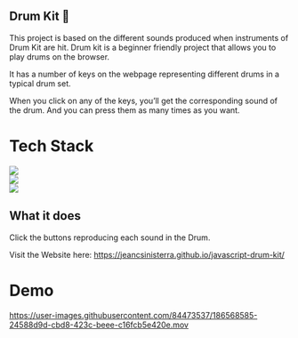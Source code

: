 ## Drum Kit 🥁
This project is based on the different sounds produced when instruments of Drum Kit are hit.
Drum kit is a beginner friendly project that allows you to play drums on the browser.

It has a number of keys on the webpage representing different drums in a typical drum set.

When you click on any of the keys, you’ll get the corresponding sound of the drum. And you can press them as many times as you want.

# Tech Stack
![](https://img.shields.io/badge/HTML5-E34F26?style=for-the-badge&logo=html5&logoColor=white) 
</br>
![](https://img.shields.io/badge/CSS3-1572B6?style=for-the-badge&logo=css3&logoColor=white) 
</br>
![](https://img.shields.io/badge/JavaScript-323330?style=for-the-badge&logo=javascript&logoColor=F7DF1E)

## What it does 
Click the buttons reproducing each sound in the Drum. </br>

Visit the Website here: https://jeancsinisterra.github.io/javascript-drum-kit/

# Demo
https://user-images.githubusercontent.com/84473537/186568585-24588d9d-cbd8-423c-beee-c16fcb5e420e.mov
